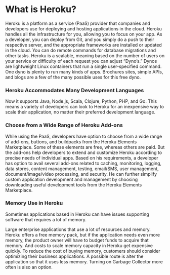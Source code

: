 # What is Heroku?
Heroku is a platform as a service (PaaS) provider that companies and developers use for deploying and hosting applications in the cloud. Heroku handles all the infrastructure for you, allowing you to focus on your app. As a developer, you can deploy from Git, and you simply do a push to their respective server, and the appropriate frameworks are installed or updated in the cloud. You can do remote commands for database migrations and other tasks. Heroku is a scalable, meaning based on the number of users on your service or difficulty of each request you can adjust “Dyno’s.” Dynos are lightweight Linux containers that run a single user-specified command. One dyno is plenty to run many kinds of apps. Brochures sites, simple APIs, and blogs are a few of the many possible uses for this free dyno.


### Heroku Accommodates Many Development Languages
 Now it supports Java, Node.js, Scala, Clojure, Python, PHP, and Go. This means a variety of developers can look to Heroku for an inexpensive way to scale their application, no matter their preferred development language. <br>

 ### Choose from a Wide Range of Heroku Add-ons
 
 While using the PaaS, developers have option to choose from a wide range of add-ons, buttons, and buildpacks from the Heroku Elements Marketplace. Some of these elements are free, whereas others are paid. But the add-ons help developers to extend and customize Heroku according to precise needs of individual apps. Based on his requirements, a developer has option to avail several add-ons related to caching, monitoring, logging, data stores, content management, testing, email/SMS, user management, document/image/video processing, and security. He can further simplify custom application development and management by choosing downloading useful development tools from the Heroku Elements Marketplace.


### Memory Use in Heroku

Sometimes applications based in Heroku can have issues supporting software that requires a lot of memory.

Large enterprise applications that use a lot of resources and memory. Heroku offers a free memory pack, but if the application needs even more memory, the product owner will have to budget funds to acquire that memory. And costs to scale memory capacity in Heroku get expensive quickly. To reduce the cost of buying memory, customers should consider optimizing their business applications. A possible route is alter the application so that it uses less memory. Turning on Garbage Collector more often is also an option.
